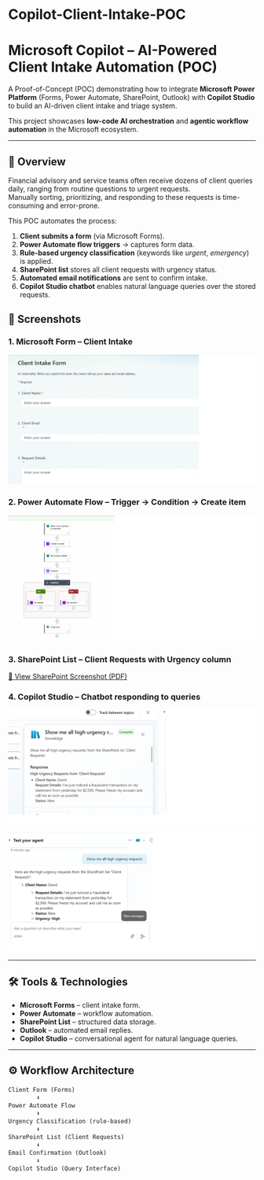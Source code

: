 # Copilot-Client-Intake-POC
# Microsoft Copilot – AI-Powered Client Intake Automation (POC)

A Proof-of-Concept (POC) demonstrating how to integrate **Microsoft Power Platform** (Forms, Power Automate, SharePoint, Outlook) with **Copilot Studio** to build an AI-driven client intake and triage system.  

This project showcases **low-code AI orchestration** and **agentic workflow automation** in the Microsoft ecosystem.

---

## 🚀 Overview
Financial advisory and service teams often receive dozens of client queries daily, ranging from routine questions to urgent requests.  
Manually sorting, prioritizing, and responding to these requests is time-consuming and error-prone.  

This POC automates the process:
1. **Client submits a form** (via Microsoft Forms).  
2. **Power Automate flow triggers** → captures form data.  
3. **Rule-based urgency classification** (keywords like *urgent*, *emergency*) is applied.  
4. **SharePoint list** stores all client requests with urgency status.  
5. **Automated email notifications** are sent to confirm intake.  
6. **Copilot Studio chatbot** enables natural language queries over the stored requests.
## 📸 Screenshots

### 1. Microsoft Form – Client Intake
![Form Screenshot](assets/form.png)

### 2. Power Automate Flow – Trigger → Condition → Create item
![Flow Screenshot](assets/flow.png)

### 3. SharePoint List – Client Requests with Urgency column
[📄 View SharePoint Screenshot (PDF)](assets/ClientRequestsSite.pdf)


### 4. Copilot Studio – Chatbot responding to queries
![Bot Screenshot 1](assets/Response1.png)
![Bot Screenshot 2](assets/Response2.png)


---

## 🛠️ Tools & Technologies
- **Microsoft Forms** – client intake form.  
- **Power Automate** – workflow automation.  
- **SharePoint List** – structured data storage.  
- **Outlook** – automated email replies.  
- **Copilot Studio** – conversational agent for natural language queries.  
 

---

## ⚙️ Workflow Architecture
```text
Client Form (Forms)
        ⬇
Power Automate Flow
        ⬇
Urgency Classification (rule-based)
        ⬇
SharePoint List (Client Requests)
        ⬇
Email Confirmation (Outlook)
        ⬇
Copilot Studio (Query Interface)
